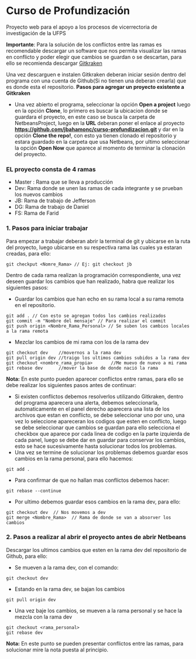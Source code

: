 # Curso de Profundización
Proyecto web para el apoyo a los procesos de vicerrectoria de investigación de la UFPS

__Importante__: Para la solución de los conflictos entre las ramas es recomendable descargar un software que nos permita visualizar las ramas en conflicto y poder elegir que cambios se guardan o se descartan, para ello se recomienda descargar [Gitkraken](https://www.gitkraken.com/)

Una vez descarguen e instalen Gitkraken deberan iniciar sesión dentro del programa con una cuenta de Github(Si no tienen una deberan crearla) que es donde esta el repositorio.
__Pasos para agregar un proyecto existente a Gitkraken__
- Una vez abierto el programa, seleccionar la opción __Open a project__ luego en la opción __Clone__, lo primero es buscar la ubicacion donde se guardara el proyecto, en este caso se busca la carpeta de NetbeansProject, luego en la __URL__ deberan poner el enlace al proyecto __https://github.com/jbahamonc/curso-profundizacion.git__ y dar en la opción __Clone the repo!__, con esto ya tienen clonado el repositorio y estara guardado en la carpeta que usa Netbeans, por ultimo seleccionar la opción __Open Now__ que aparece al momento de terminar la clonación del proyecto.

### EL proyecto consta de 4 ramas
- Master : Rama que se lleva a producción
- Dev: Rama donde se unen las ramas de cada integrante y se prueban los nuevos cambios
- JB: Rama de trabajo de Jefferson
- DG: Rama de trabajo de Daniel
- FS: Rama de Farid

### 1. Pasos para iniciar trabajar

Para empezar a trabajar deberan abrir la terminal de git y ubicarse en la ruta del proyecto, luego ubicarse en su respectiva rama las cuales ya estaran creadas, para ello:
~~~
git checkput <Nomre_Rama> // Ej: git checkout jb
~~~

Dentro de cada rama realizan la programación correspondiente, una vez deseen guardar los cambios que han realizado, habra que realizar los siguientes pasos:

- Guardar los cambios que han echo en su rama local a su rama remota en el repositorio.
~~~
git add . // Con esto se agregan todos los cambios realizados
git commit -m "Nombre del mensaje" // Para realizar el commit
git push origin <Nombre_Rama_Personal> // Se suben los cambios locales a la rama remota
~~~

- Mezclar los cambios de mi rama con los de la rama dev
~~~
git checkout dev	//movernos a la rama dev
git pull origin dev	//traigo los ultimos cambios subidos a la rama dev
git checkout <nombre_rama_propia>		//Me muevo de nuevo a mi rama	
git rebase dev		//mover la base de donde nació la rama
~~~
__Nota:__ En este punto pueden aparecer conflictos entre ramas, para ello se debe realizar los siguientes pasos antes de continuar:
 - Si existen conflictos debemos resolverlos utilizando Gitkraken, dentro del programa aparecera una alerta, debemos seleccionarla, automaticamente en el panel derecho aparecera una lista de los archivos que estan en conflicto, se debe seleccionar uno por uno, una vez lo seleccione apareceran los codigos que esten en conflicto, luego se debe seleccionar que cambios se guardan para ello selecciona el checkbox que aparece por cada linea de codigo en la parte izquierda de cada panel, luego se debe dar en guardar para conservar los cambios, esto se hace sucesivamente hasta solucionar todos los problemas.
 - Una vez se termine de solucionar los problemas debemos guardar esos cambios en la rama personal, para ello hacemos:
~~~
git add .
~~~
 - Para confirmar de que no hallan mas conflictos debemos hacer:
~~~
git rebase --continue
~~~
 - Por ultimo debemos guardar esos cambios en la rama dev, para ello:
~~~
git checkout dev  // Nos movemos a dev
git merge <Nombre_Rama>  // Rama de donde se van a absorver los cambios
~~~

### 2. Pasos a realizar al abrir el proyecto antes de abrir Netbeans

Descargar los ultimos cambios que esten en la rama dev del repositorio de Github, para ello:
- Se mueven a la rama dev, con el comando:
~~~
git checkout dev
~~~
- Estando en la rama dev, se bajan los cambios
~~~
git pull origin dev
~~~
- Una vez baje los cambios, se mueven a la rama personal y se hace la mezcla con la rama dev
~~~
git checkout <rama_personal>
git rebase dev
~~~
__Nota:__ En este punto se pueden presentar conflictos entre las ramas, para solucionar mire la nota puesta al principio.
